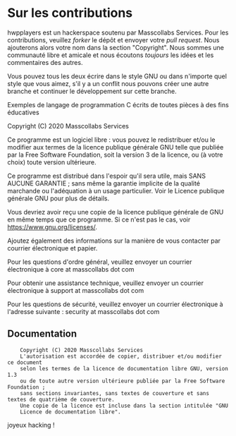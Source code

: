 # Sur les contributions

hwpplayers est un hackerspace soutenu par Masscollabs Services. Pour les contributions, veuillez *forker* le dépôt et envoyer votre *pull request*. Nous ajouterons alors votre nom dans la section "Copyright". Nous sommes une communauté libre et amicale et nous écoutons *toujours* les idées et les commentaires des autres. 

Vous pouvez tous les deux écrire dans le style GNU ou dans n'importe quel style que vous aimez, s'il y a un conflit nous pouvons créer une autre branche et continuer le développement sur cette branche.

Exemples de langage de programmation C écrits de toutes pièces à des fins éducatives

Copyright (C) 2020 Masscollabs Services 

Ce programme est un logiciel libre : vous pouvez le redistribuer et/ou le modifier
aux termes de la licence publique générale GNU telle que publiée par
la Free Software Foundation, soit la version 3 de la licence, ou
(à votre choix) toute version ultérieure.

Ce programme est distribué dans l'espoir qu'il sera utile,
mais SANS AUCUNE GARANTIE ; sans même la garantie implicite de
la qualité marchande ou l'adéquation à un usage particulier.  Voir le
Licence publique générale GNU pour plus de détails.

Vous devriez avoir reçu une copie de la licence publique générale de GNU
en même temps que ce programme.  Si ce n'est pas le cas, voir <https://www.gnu.org/licenses/>.

Ajoutez également des informations sur la manière de vous contacter par courrier électronique et papier.

Pour les questions d'ordre général, veuillez envoyer un courrier électronique à core at masscollabs dot com

Pour obtenir une assistance technique, veuillez envoyer un courrier électronique à support at masscollabs dot com

Pour les questions de sécurité, veuillez envoyer un courrier électronique à l'adresse suivante : security at masscollabs dot com

## Documentation 

        Copyright (C) 2020 Masscollabs Services
        L'autorisation est accordée de copier, distribuer et/ou modifier ce document
        selon les termes de la licence de documentation libre GNU, version 1.3
        ou de toute autre version ultérieure publiée par la Free Software Foundation ;
        sans sections invariantes, sans textes de couverture et sans textes de quatrième de couverture.
        Une copie de la licence est incluse dans la section intitulée "GNU
        Licence de documentation libre".

joyeux hacking !
